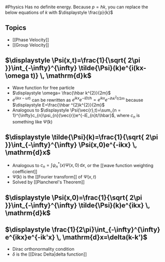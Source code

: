 #Physics 
Has no definite energy. Because $\displaystyle p=\hbar k$, you can replace the below equations of $\displaystyle k$ with $\displaystyle \frac{p}{k}$
## Topics
* [[Phase Velocity]]
* [[Group Velocity]]
## $\displaystyle \Psi(x,t)=\frac{1}{\sqrt{ 2\pi }}\int_{-\infty}^{\infty} \tilde{\Psi}(k)e^{i(kx-\omega t)} \, \mathrm{d}k$
* Wave function for free particle
* $\displaystyle \omega= \frac{\hbar k^{2}}{2m}$
* $\displaystyle e^{i(kx-\omega t)}$ can be rewritten as $\displaystyle e^{ikx}e^{-iEt/\hbar}=e^{ikx}e^{-i\hbar k^{2}t/2m}$ because $\displaystyle E=\frac{\hbar ^{2}k^{2}}{2m}$
* Analogous to $\displaystyle \Psi(\vec{r},t)=\sum_{n = 1}^{\infty}c_{n}\psi_{n}(\vec{r})e^{-iE_{n}t/\hbar}$, where $\displaystyle c_{n}$ is something like $\displaystyle \tilde{\Psi}(k)$
## $\displaystyle \tilde{\Psi}(k)=\frac{1}{\sqrt{ 2\pi }}\int_{-\infty}^{\infty} \Psi(x,0)e^{-ikx} \, \mathrm{d}x$
* Analogous to $\displaystyle c_{n}=\int \psi_{n}^{*}(x)\Psi(x,0) \, \mathrm{d}x$, or the [[wave function weighting coefficient]]
* $\displaystyle \tilde{\Psi}(k)$ is the [[Fourier transform]] of $\displaystyle \Psi(x,t)$
* Solved by [[Plancherel's Theorem]]
## $\displaystyle \Psi(x,0)=\frac{1}{\sqrt{ 2\pi }}\int_{-\infty}^{\infty} \tilde{\Psi}(k)e^{ikx} \, \mathrm{d}k$
## $\displaystyle \frac{1}{2\pi}\int_{-\infty}^{\infty} e^{ikx}e^{-ik'x} \, \mathrm{d}x=\delta(k-k')$
* Dirac orthonormality condition
* $\displaystyle \delta$ is the [[Dirac Delta|delta function]]